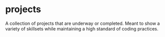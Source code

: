 # projects

A collection of projects that are underway or completed. 
Meant to show a variety of skillsets while maintaining a high standard of coding practices. 
